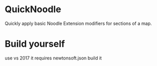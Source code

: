 # QuickNoodle
Quickly apply basic Noodle Extension modifiers for sections of a map.


# Build yourself
use vs 2017
it requires newtonsoft.json 
build it 
